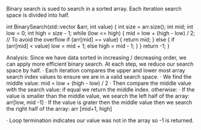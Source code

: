 Binary search is sued to search in a sorted array. Each iteration search space is divided into half.

int BinarySearch(std::vector<int> &arr, int value)
{
  int size = arr.size();
  int mid;
  int low = 0;
  int high = size - 1;
  while (low <= high)
  {
    mid = low + (high - low) / 2; // To avoid the overflow
    if (arr[mid] == value)
    {
    return mid;
    }
    else
    {
    if (arr[mid] < value)
      low = mid + 1;
    else
      high = mid - 1;
    }
  }
  return -1;
}

Analysis:
Since we have data sorted in increasing / decreasing order, we can apply more efficient binary search. At each step, we reduce our search space by half.
· Each iteration compares the upper and lower most array search index values to ensure we are in a valid search space.
· We find the middle value: mid = low + (high - low) / 2
· Then compare the middle value with the search value:
  if equal we return the middle index.
  otherwise:
  · If the value is smaller than the middle value, we search the left half of the array: arr[low, mid -1]
  · If the value is grater then the middle value then we search the right half of the array: arr [mid+1, high]

· Loop termination indicates our value was not in the array so -1 is returned.
